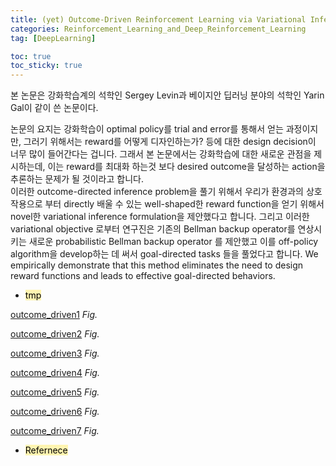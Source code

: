 ```yaml
---
title: (yet) Outcome-Driven Reinforcement Learning via Variational Inference
categories: Reinforcement_Learning_and_Deep_Reinforcement_Learning
tag: [DeepLearning]

toc: true
toc_sticky: true
---
```


본 논문은 강화학습계의 석학인 Sergey Levin과 베이지안 딥러닝 분야의 석학인 Yarin Gal이 같이 쓴 논문이다.

논문의 요지는 강화학습이 optimal policy를 trial and error를 통해서 얻는 과정이지만, 그러기 위해서는 reward를 어떻게 디자인하는가? 등에 대한 design decision이 너무 많이 들어간다는 겁니다.
그래서 본 논문에서는 강화학습에 대한 새로운 관점을 제시하는데, 이는 reward를 최대화 하는것 보다 desired outcome을 달성하는 action을 추론하는 문제가 될 것이라고 합니다.  
이러한 outcome-directed inference problem을 풀기 위해서 우리가 환경과의 상호작용으로 부터 directly 배울 수 있는 well-shaped한 reward function을 얻기 위해서 novel한 variational inference formulation을 제안했다고 합니다. 그리고 이러한 variational objective 로부터 연구진은 기존의 Bellman backup operator를 연상시키는 새로운 probabilistic Bellman backup operator 를 제안했고 이를 off-policy algorithm을 develop하는 데 써서 goal-directed tasks 들을 풀었다고 합니다. We empirically demonstrate that this method eliminates the need to design reward functions and leads to effective goal-directed behaviors.

- <mark style='background-color: #fff5b1'> tmp </mark>

[outcome_driven1](/assets/images/outcome_driven/outcome_driven1.png)
*Fig.*

[outcome_driven2](/assets/images/outcome_driven/outcome_driven2.png)
*Fig.*

[outcome_driven3](/assets/images/outcome_driven/outcome_driven3.png)
*Fig.*

[outcome_driven4](/assets/images/outcome_driven/outcome_driven4.png)
*Fig.*

[outcome_driven5](/assets/images/outcome_driven/outcome_driven5.png)
*Fig.*

[outcome_driven6](/assets/images/outcome_driven/outcome_driven6.png)
*Fig.*

[outcome_driven7](/assets/images/outcome_driven/outcome_driven7.png)
*Fig.*


- <mark style='background-color: #fff5b1'> Refernece </mark>
